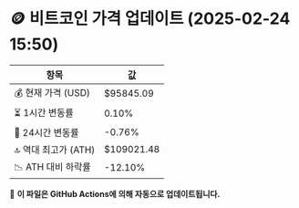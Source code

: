 # 🪙 비트코인 가격 업데이트 (2025-02-24 15:50)

| 항목                | 값 |
|--------------------|----------------|
| 💰 현재 가격 (USD) | $95845.09 |
| ⏳ 1시간 변동률    | 0.10% |
| 📆 24시간 변동률   | -0.76% |
| 🔝 역대 최고가 (ATH) | $109021.48 |
| 📉 ATH 대비 하락률 | -12.10% |

🔄 **이 파일은 GitHub Actions에 의해 자동으로 업데이트됩니다.**
